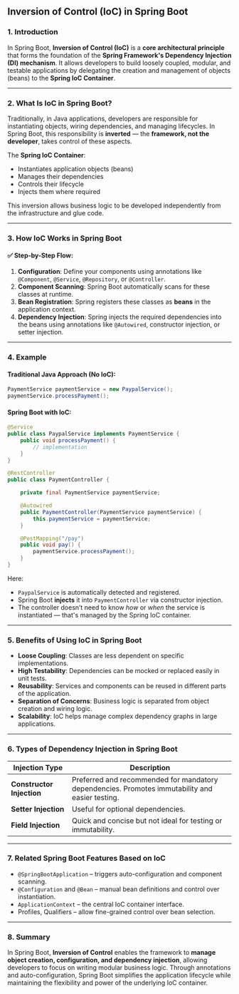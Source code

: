 ## **Inversion of Control (IoC) in Spring Boot**

### **1. Introduction**

In Spring Boot, **Inversion of Control (IoC)** is a **core architectural principle** that forms the foundation of the **Spring Framework's Dependency Injection (DI) mechanism**. It allows developers to build loosely coupled, modular, and testable applications by delegating the creation and management of objects (beans) to the **Spring IoC Container**.

---

### **2. What Is IoC in Spring Boot?**

Traditionally, in Java applications, developers are responsible for instantiating objects, wiring dependencies, and managing lifecycles. In Spring Boot, this responsibility is **inverted** — the **framework, not the developer**, takes control of these aspects.

The **Spring IoC Container**:

* Instantiates application objects (beans)
* Manages their dependencies
* Controls their lifecycle
* Injects them where required

This inversion allows business logic to be developed independently from the infrastructure and glue code.

---

### **3. How IoC Works in Spring Boot**

#### ✅ **Step-by-Step Flow**:

1. **Configuration**: Define your components using annotations like `@Component`, `@Service`, `@Repository`, or `@Controller`.
2. **Component Scanning**: Spring Boot automatically scans for these classes at runtime.
3. **Bean Registration**: Spring registers these classes as **beans** in the application context.
4. **Dependency Injection**: Spring injects the required dependencies into the beans using annotations like `@Autowired`, constructor injection, or setter injection.

---

### **4. Example**

#### Traditional Java Approach (No IoC):

```java
PaymentService paymentService = new PaypalService();
paymentService.processPayment();
```

#### Spring Boot with IoC:

```java
@Service
public class PaypalService implements PaymentService {
    public void processPayment() {
        // implementation
    }
}

@RestController
public class PaymentController {

    private final PaymentService paymentService;

    @Autowired
    public PaymentController(PaymentService paymentService) {
        this.paymentService = paymentService;
    }

    @PostMapping("/pay")
    public void pay() {
        paymentService.processPayment();
    }
}
```

Here:

* `PaypalService` is automatically detected and registered.
* Spring Boot **injects** it into `PaymentController` via constructor injection.
* The controller doesn’t need to know *how* or *when* the service is instantiated — that's managed by the Spring IoC container.

---

### **5. Benefits of Using IoC in Spring Boot**

* **Loose Coupling**: Classes are less dependent on specific implementations.
* **High Testability**: Dependencies can be mocked or replaced easily in unit tests.
* **Reusability**: Services and components can be reused in different parts of the application.
* **Separation of Concerns**: Business logic is separated from object creation and wiring logic.
* **Scalability**: IoC helps manage complex dependency graphs in large applications.

---

### **6. Types of Dependency Injection in Spring Boot**

| Injection Type            | Description                                                                                     |
| ------------------------- | ----------------------------------------------------------------------------------------------- |
| **Constructor Injection** | Preferred and recommended for mandatory dependencies. Promotes immutability and easier testing. |
| **Setter Injection**      | Useful for optional dependencies.                                                               |
| **Field Injection**       | Quick and concise but not ideal for testing or immutability.                                    |

---

### **7. Related Spring Boot Features Based on IoC**

* `@SpringBootApplication` – triggers auto-configuration and component scanning.
* `@Configuration` and `@Bean` – manual bean definitions and control over instantiation.
* `ApplicationContext` – the central IoC container interface.
* Profiles, Qualifiers – allow fine-grained control over bean selection.

---

### **8. Summary**

In Spring Boot, **Inversion of Control** enables the framework to **manage object creation, configuration, and dependency injection**, allowing developers to focus on writing modular business logic. Through annotations and auto-configuration, Spring Boot simplifies the application lifecycle while maintaining the flexibility and power of the underlying IoC container.

